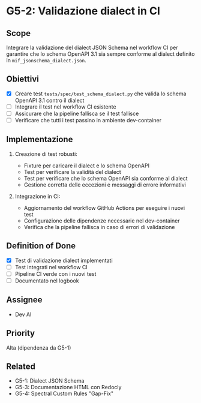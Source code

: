 # G5-2: Validazione dialect in CI

## Scope

Integrare la validazione del dialect JSON Schema nel workflow CI per garantire che lo schema OpenAPI 3.1 
sia sempre conforme al dialect definito in `mif_jsonschema_dialect.json`.

## Obiettivi

- [x] Creare test `tests/spec/test_schema_dialect.py` che valida lo schema OpenAPI 3.1 contro il dialect
- [ ] Integrare il test nel workflow CI esistente
- [ ] Assicurare che la pipeline fallisca se il test fallisce
- [ ] Verificare che tutti i test passino in ambiente dev-container

## Implementazione

1. Creazione di test robusti:
   - Fixture per caricare il dialect e lo schema OpenAPI
   - Test per verificare la validità del dialect
   - Test per verificare che lo schema OpenAPI sia conforme al dialect
   - Gestione corretta delle eccezioni e messaggi di errore informativi

2. Integrazione in CI:
   - Aggiornamento del workflow GitHub Actions per eseguire i nuovi test
   - Configurazione delle dipendenze necessarie nel dev-container
   - Verifica che la pipeline fallisca in caso di errori di validazione

## Definition of Done

- [x] Test di validazione dialect implementati
- [ ] Test integrati nel workflow CI
- [ ] Pipeline CI verde con i nuovi test
- [ ] Documentato nel logbook

## Assignee

- Dev AI

## Priority

Alta (dipendenza da G5-1)

## Related

- G5-1: Dialect JSON Schema
- G5-3: Documentazione HTML con Redocly
- G5-4: Spectral Custom Rules "Gap-Fix"
